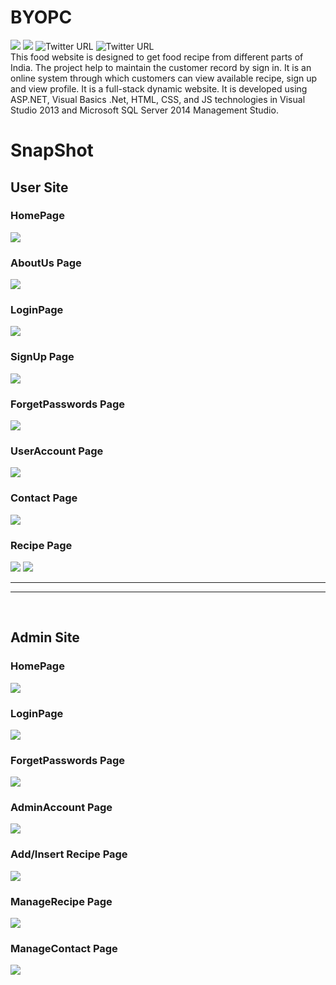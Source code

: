 # BYOPC
<img src="https://img.shields.io/badge/.NET-512BD4?style=for-the-badge&logo=dotnet&logoColor=white"></img>
<img src="https://img.shields.io/badge/Visual_Studio-5C2D91?style=for-the-badge&logo=visual%20studio&logoColor=white"></img>
![Twitter URL](https://img.shields.io/twitter/url?label=shubham_ravani&logo=LinkedIn&style=social&url=https%3A%2F%2Fwww.linkedin.com%2Fin%2Fshubham-ravani%2F)
![Twitter URL](https://img.shields.io/twitter/url?label=shubham_ravani&logo=Twitter&style=social&url=https%3A%2F%2Fwww.linkedihttps%3A%2F%2Ftwitter.com%2Fshubham_ravanin.com%2Fin%2Fshubham-ravani%2F)
<br/>
This food website is designed to get food recipe from different parts of India.
The project help to maintain the customer record by sign in. 
It is an online system through which customers can view available recipe, sign up and view profile. 
It is a full-stack dynamic website.
It is developed using ASP.NET, Visual Basics .Net, HTML, CSS, and JS technologies in Visual Studio 2013 and Microsoft SQL Server 2014 Management Studio.


<h1>SnapShot</h1>

<h2>User Site</h2>
<h3>HomePage</h3>
<img src="https://github.com/ShubhamRavani/BYOPC/blob/208f42925da9bec256a273fda449de55c8c55693/Snapshot/Home.jpg"></img>
<h3>AboutUs Page</h3>
<img src="https://github.com/ShubhamRavani/BYOPC/blob/208f42925da9bec256a273fda449de55c8c55693/Snapshot/About.jpg"></img>

<h3>LoginPage</h3>
<img src="https://github.com/ShubhamRavani/BYOPC/blob/208f42925da9bec256a273fda449de55c8c55693/Snapshot/Login.jpg"></img>
<h3>SignUp Page</h3>
<img src="https://github.com/ShubhamRavani/BYOPC/blob/208f42925da9bec256a273fda449de55c8c55693/Snapshot/SignUp.jpg"></img>
<h3>ForgetPasswords Page</h3>
<img src="https://github.com/ShubhamRavani/BYOPC/blob/208f42925da9bec256a273fda449de55c8c55693/Snapshot/ForgetPass.jpg"></img>
<h3>UserAccount Page</h3>
<img src="https://github.com/ShubhamRavani/BYOPC/blob/208f42925da9bec256a273fda449de55c8c55693/Snapshot/UserAccount.jpg"></img>
<h3>Contact Page</h3>
<img src="https://github.com/ShubhamRavani/BYOPC/blob/208f42925da9bec256a273fda449de55c8c55693/Snapshot/Contact.jpg"></img>
<h3>Recipe Page</h3>
<img src="https://github.com/ShubhamRavani/BYOPC/blob/208f42925da9bec256a273fda449de55c8c55693/Snapshot/Recipe1.jpg"></img>
<img src="https://github.com/ShubhamRavani/BYOPC/blob/208f42925da9bec256a273fda449de55c8c55693/Snapshot/Recipe2.jpg"></img>
<br />
<hr>
<hr>
<br/>
<h2>Admin Site</h2>
<h3>HomePage</h3>
<img src="https://github.com/ShubhamRavani/BYOPC/blob/208f42925da9bec256a273fda449de55c8c55693/Snapshot/AdminHome.jpg"></img>
<h3>LoginPage</h3>
<img src="https://github.com/ShubhamRavani/BYOPC/blob/208f42925da9bec256a273fda449de55c8c55693/Snapshot/AdminLogin.jpg"></img>
<h3>ForgetPasswords Page</h3>
<img src="https://github.com/ShubhamRavani/BYOPC/blob/208f42925da9bec256a273fda449de55c8c55693/Snapshot/AdminForget.jpg"></img>
<h3>AdminAccount Page</h3>
<img src="https://github.com/ShubhamRavani/BYOPC/blob/208f42925da9bec256a273fda449de55c8c55693/Snapshot/AdminAccount.jpg"></img>
<h3>Add/Insert Recipe Page</h3>
<img src="https://github.com/ShubhamRavani/BYOPC/blob/208f42925da9bec256a273fda449de55c8c55693/Snapshot/AddRecipe.jpg"></img>
<h3>ManageRecipe Page</h3>
<img src="https://github.com/ShubhamRavani/BYOPC/blob/208f42925da9bec256a273fda449de55c8c55693/Snapshot/ManageRecipe.jpg"></img>
<h3>ManageContact Page</h3>
<img src="https://github.com/ShubhamRavani/BYOPC/blob/208f42925da9bec256a273fda449de55c8c55693/Snapshot/ManageContact.jpg"></img>


